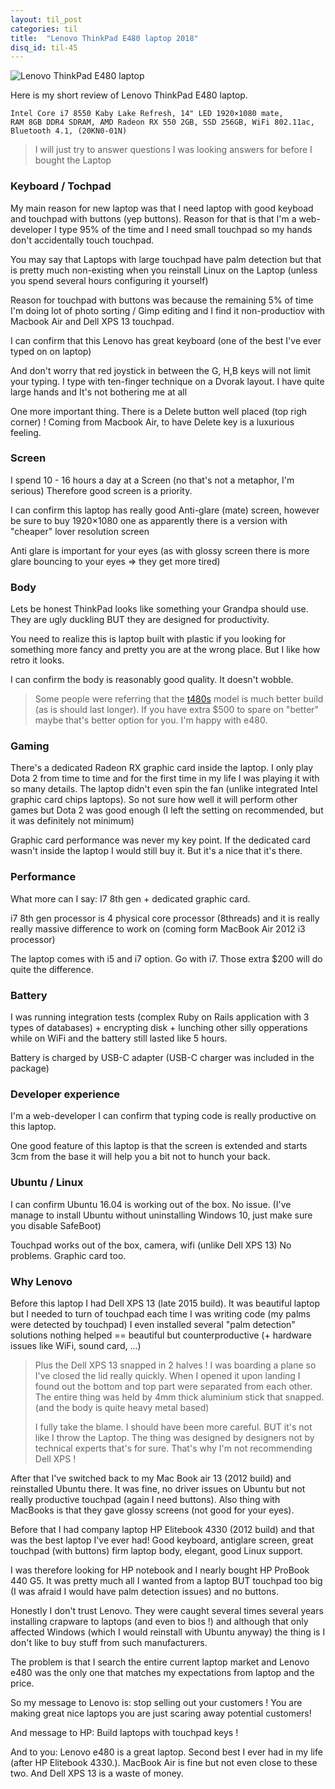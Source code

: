 ```yaml
---
layout: til_post
categories: til
title:  "Lenovo ThinkPad E480 laptop 2018"
disq_id: til-45
---
```


![Lenovo ThinkPad E480 laptop](https://blog.eq8.eu/assets/2018/lenovo-e480.jpg)

Here is my short review of Lenovo ThinkPad E480 laptop.

```
Intel Core i7 8550 Kaby Lake Refresh, 14" LED 1920×1080 mate,
RAM 8GB DDR4 SDRAM, AMD Radeon RX 550 2GB, SSD 256GB, WiFi 802.11ac,
Bluetooth 4.1, (20KN0-01N)
```

> I will just try to answer questions I was looking answers for before I
> bought the Laptop

### Keyboard / Tochpad

My main reason for new laptop was that I need laptop with good keyboad
and touchpad with buttons (yep buttons). Reason for that is that I'm a
web-developer I type 95% of the time and I need small touchpad so my
hands don't accidentally touch touchpad.

You may say that Laptops with large touchpad have palm detection but
that is pretty much non-existing when you reinstall Linux on the Laptop
(unless you spend several hours configuring it yourself)

Reason for touchpad with buttons was because the remaining 5% of time
I'm doing lot of photo sorting / Gimp editing and I find it
non-productiov with Macbook Air and Dell XPS 13 touchpad.

I can confirm that this Lenovo has great keyboard (one of the best I've
ever typed on on laptop)

And don't worry that red joystick in between the G, H,B keys will not
limit your typing. I type with ten-finger technique on a Dvorak layout.
I have quite large hands and It's not bothering me at all

One more important thing. There is a Delete button well placed (top righ
corner) ! Coming
from Macbook Air, to have Delete key is a luxurious feeling.

### Screen

I spend 10 - 16 hours a day at a Screen (no that's not a metaphor, I'm serious) Therefore  good screen is a priority.

I can confirm this laptop has really good Anti-glare (mate) screen,
however be sure to buy 1920×1080 one as apparently there is a version
with "cheaper" lover resolution screen

Anti glare is important for your eyes (as with glossy screen there is
more glare bouncing to your eyes => they get more tired)

### Body

Lets be honest ThinkPad looks like something your Grandpa should use.
They are ugly duckling BUT they are designed for productivity.

You need to realize this is laptop built with plastic if you looking for
something more fancy and pretty you are at the wrong place. But I like
how retro it looks.

I can confirm the body is reasonably good quality. It doesn't wobble.

> Some people were referring 
> that the [t480s](https://www.youtube.com/watch?v=gRvYTLntgv4&t=1s)
> model is much better build (as is should last longer). If you have
> extra $500 to spare on "better" maybe that's better option for you.
> I'm happy with e480.

### Gaming

There's a dedicated Radeon RX graphic card inside the laptop.
I only play Dota 2 from time to time and for the first time in my life I
was playing it with so many details. The laptop didn't even spin the fan
(unlike integrated Intel graphic card chips laptops). So not sure how
well it will perform other games but Dota 2 was good enough (I left the
setting on recommended, but it was definitely not minimum)

Graphic card performance was never my key point. If the dedicated card
wasn't inside the laptop I would still buy it. But it's a nice that it's
there.

### Performance

What more can I say: I7 8th gen + dedicated graphic card.

i7 8th gen processor is 4 physical core processor (8threads) and it is
really really massive difference to work on (coming form MacBook Air
2012 i3 processor)

The laptop comes with i5 and i7 option. Go with i7. Those extra $200
will do quite the difference.

### Battery

I was running integration tests (complex Ruby on Rails application with
3 types of databases)  +
encrypting disk + lunching other silly opperations while on WiFi and the battery still
lasted like 5 hours.


Battery is charged by USB-C adapter (USB-C charger was included in the package)

### Developer experience

I'm a web-developer I can confirm that typing code is really productive
on this laptop.

One good feature of this laptop is that the screen is extended and
starts 3cm from the base it will help you a bit not to hunch your back.

### Ubuntu / Linux

I can confirm Ubuntu 16.04 is working out of the box. No issue.
(I've manage to install Ubuntu without uninstalling Windows 10, just
make sure you disable SafeBoot)


Touchpad works out of the box, camera, wifi (unlike Dell XPS 13) No
problems. Graphic card too.


### Why Lenovo

Before this laptop I had Dell XPS 13 (late 2015 build). It was beautiful
laptop but I needed to turn of touchpad each time I was writing code (my
palms were detected by touchpad) I even installed several "palm
detection" solutions nothing helped == beautiful but counterproductive
(+ hardware issues like WiFi, sound card, ...)

> Plus the Dell XPS 13 snapped in 2 halves !  I was boarding a plane so
> I've closed the lid really quickly. When I opened it upon landing I found out
> the bottom and top part were separated from each other. The entire
> thing was held by 4mm thick aluminium stick that snapped.
> (and the body is quite heavy metal based)
>
> I fully take the blame. I should have been more careful. BUT it's not like I
> throw the Laptop. The thing was designed by designers not by technical
> experts that's for sure. That's why I'm not
> recommending Dell XPS !

After that I've switched back to my Mac Book air 13 (2012 build) and
reinstalled Ubuntu there. It was fine, no driver issues on Ubuntu but
not really productive touchpad (again I need buttons). Also thing with
MacBooks is that they gave glossy screens (not good for your eyes).

Before that I had company laptop HP Elitebook 4330 (2012 build) and
that was the best laptop I've ever had! Good keyboard, antiglare screen, great touchpad
(with buttons) firm laptop body, elegant, good Linux support.

I was therefore looking for HP notebook and I nearly bought HP ProBook
440 G5. It was pretty much all I wanted from a laptop BUT
touchpad too big (I was afraid I would have palm detection issues) and
no buttons.

Honestly I don't trust Lenovo. They were caught several times several
years installing
crapware to laptops (and even to bios !) and although that only affected
Windows (which I would reinstall with Ubuntu anyway) the thing is I don't like
to buy stuff from such manufacturers.

The problem is that I search the
entire current laptop market and Lenovo e480 was the only one that
matches my expectations from laptop and the price.

So my message to Lenovo is: stop selling out your customers ! You are
making great nice laptops you are just scaring away potential customers!

And message to HP: Build laptops with touchpad keys !

And to you: Lenovo e480 is a great laptop. Second best I ever had in my life
(after HP Elitebook 4330.). MacBook Air is fine but not even close to
these two. And Dell XPS 13 is a waste of money.

